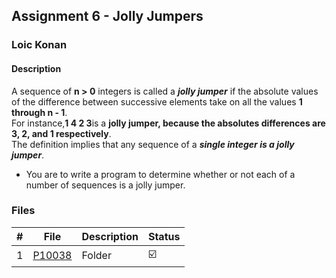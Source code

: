 ## Assignment 6 - Jolly Jumpers

### Loic Konan

#### Description

A sequence of **n > 0** integers is called a ***jolly jumper*** if the absolute values of the difference between
successive elements take on all the values **1 through n - 1**.<br>
For instance,**1 4 2 3**is a **jolly jumper, because the absolutes differences are 3, 2, and 1 respectively**.<br>
The definition implies that any sequence of a ***single integer is a jolly jumper***.<br> 

- You are to write a program to determine whether or not each of a number of sequences is a jolly jumper.

### Files

|   #   | File               | Description | Status                  |
| :---: | ------------------ | ----------- | ----------------------- |
|   1   | [P10038](./P10038) | Folder      | :ballot_box_with_check: |
